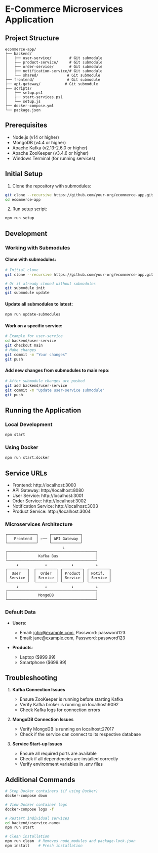 # E-Commerce Microservices Application

## Project Structure
```
ecommerce-app/
├── backend/
│   ├── user-service/        # Git submodule
│   ├── product-service/     # Git submodule
│   ├── order-service/       # Git submodule
│   ├── notification-service/# Git submodule
│   └── shared/             # Git submodule
├── frontend/               # Git submodule
├── api-gateway/           # Git submodule
├── scripts/
│   ├── setup.ps1
│   ├── start-services.ps1
│   └── setup.js
├── docker-compose.yml
└── package.json
```

## Prerequisites
- Node.js (v14 or higher)
- MongoDB (v4.4 or higher)
- Apache Kafka (v2.13-2.6.0 or higher)
- Apache ZooKeeper (v3.4.6 or higher)
- Windows Terminal (for running services)

## Initial Setup

1. Clone the repository with submodules:
```bash
git clone --recursive https://github.com/your-org/ecommerce-app.git
cd ecommerce-app
```

2. Run setup script:
```bash
npm run setup
```

## Development

### Working with Submodules

#### Clone with submodules:
```bash
# Initial clone
git clone --recursive https://github.com/your-org/ecommerce-app.git

# Or if already cloned without submodules
git submodule init
git submodule update
```

#### Update all submodules to latest:
```bash
npm run update-submodules
```

#### Work on a specific service:
```bash
# Example for user-service
cd backend/user-service
git checkout main
# Make changes
git commit -m "Your changes"
git push
```

#### Add new changes from submodules to main repo:
```bash
# After submodule changes are pushed
git add backend/user-service
git commit -m "Update user-service submodule"
git push
```

## Running the Application

### Local Development
```bash
npm start
```

### Using Docker
```bash
npm run start:docker
```

## Service URLs
- Frontend: http://localhost:3000
- API Gateway: http://localhost:8080
- User Service: http://localhost:3001
- Order Service: http://localhost:3002
- Notification Service: http://localhost:3003
- Product Service: http://localhost:3004

### Microservices Architecture
```
┌─────────────┐     ┌─────────────┐
│   Frontend  │ ←── │ API Gateway │
└─────────────┘     └─────────────┘
                          ↓
┌────────────────────────────────────────┐
│              Kafka Bus                 │
└────────────────────────────────────────┘
     ↓            ↓           ↓          ↓
┌─────────┐  ┌─────────┐ ┌─────────┐ ┌─────────┐
│  User   │  │  Order  │ │ Product │ │ Notif.  │
│ Service │  │ Service │ │ Service │ │ Service │
└─────────┘  └─────────┘ └─────────┘ └─────────┘
     ↓            ↓           ↓          ↓
┌────────────────────────────────────────┐
│              MongoDB                   │
└────────────────────────────────────────┘
```

### Default Data
- **Users**:
  - Email: john@example.com, Password: password123
  - Email: jane@example.com, Password: password123

- **Products**:
  - Laptop ($999.99)
  - Smartphone ($699.99)

## Troubleshooting

1. **Kafka Connection Issues**
   - Ensure ZooKeeper is running before starting Kafka
   - Verify Kafka broker is running on localhost:9092
   - Check Kafka logs for connection errors

2. **MongoDB Connection Issues**
   - Verify MongoDB is running on localhost:27017
   - Check if the service can connect to its respective database

3. **Service Start-up Issues**
   - Ensure all required ports are available
   - Check if all dependencies are installed correctly
   - Verify environment variables in .env files

## Additional Commands

```bash
# Stop Docker containers (if using Docker)
docker-compose down

# View Docker container logs
docker-compose logs -f

# Restart individual services
cd backend/<service-name>
npm run start

# Clean installation
npm run clean  # Removes node_modules and package-lock.json
npm install    # Fresh installation
```
